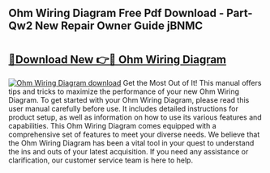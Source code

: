 ## Ohm Wiring Diagram Free Pdf Download - Part-Qw2 New Repair Owner Guide jBNMC

# <h2><a href="http://dfl6x4.blite.top/?on=Ohm+Wiring+Diagram">🔗Download New 👉🔴 Ohm Wiring Diagram</a></h2>

[![Ohm Wiring Diagram download](https://i.imgur.com/lujVjoI.png)](http://dfl6x4.blite.top/?on=Ohm+Wiring+Diagram)
Get the Most Out of It! This manual offers tips and tricks to maximize the performance of your new Ohm Wiring Diagram. To get started with your Ohm Wiring Diagram, please read this user manual carefully before use. It includes detailed instructions for product setup, as well as information on how to use its various features and capabilities. This Ohm Wiring Diagram comes equipped with a comprehensive set of features to meet your diverse needs. We believe that the Ohm Wiring Diagram has been a vital tool in your quest to understand the ins and outs of your latest acquisition. If you need any assistance or clarification, our customer service team is here to help.
